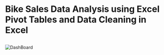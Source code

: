 # Bike Sales Data Analysis using Excel Pivot Tables and Data Cleaning in Excel
##
![DashBoard](image.jpg)
